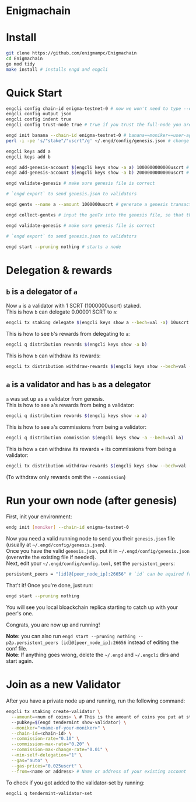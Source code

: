 # Enigmachain

# Install

```bash
git clone https://github.com/enigmampc/Enigmachain
cd Enigmachain
go mod tidy
make install # installs engd and engcli
```

# Quick Start

```bash
engcli config chain-id enigma-testnet-0 # now we won't need to type --chain-id enigma-testnet-0 every time
engcli config output json
engcli config indent true
engcli config trust-node true # true if you trust the full-node you are connecting to, false otherwise

engd init banana --chain-id enigma-testnet-0 # banana==moniker==user-agent of this node
perl -i -pe 's/"stake"/"uscrt"/g' ~/.engd/config/genesis.json # change the default staking denom from stake to uscrt

engcli keys add a
engcli keys add b

engd add-genesis-account $(engcli keys show -a a) 1000000000000uscrt # 1 SCRT == 10^6 uSCRT
engd add-genesis-account $(engcli keys show -a b) 2000000000000uscrt # 1 SCRT == 10^6 uSCRT

engd validate-genesis # make sure genesis file is correct

# `engd export` to send genesis.json to validators

engd gentx --name a --amount 1000000uscrt # generate a genesis transaction - this makes a a validator on genesis which stakes 1000000uscrt (1 SCRT)

engd collect-gentxs # input the genTx into the genesis file, so that the chain is aware of the validators

engd validate-genesis # make sure genesis file is correct

# `engd export` to send genesis.json to validators

engd start --pruning nothing # starts a node
```

# Delegation & rewards

## `b` is a delegator of `a`

Now `a` is a validator with 1 SCRT (1000000uscrt) staked.  
This is how `b` can delegate 0.00001 SCRT to `a`:

```bash
engcli tx staking delegate $(engcli keys show a --bech=val -a) 10uscrt --from b
```

This is how to see `b`'s rewards from delegating to `a`:

```bash
engcli q distribution rewards $(engcli keys show -a b)
```

This is how `b` can withdraw its rewards:

```bash
engcli tx distribution withdraw-rewards $(engcli keys show --bech=val -a a) --from b
```

## `a` is a validator and has `b` as a delegator

`a` was set up as a validator from genesis.  
This is how to see `a`'s rewards from being a validator:

```bash
engcli q distribution rewards $(engcli keys show -a a)
```

This is how to see `a`'s commissions from being a validator:

```bash
engcli q distribution commission $(engcli keys show -a --bech=val a)
```

This is how `a` can withdraw its rewards + its commissions from being a validator:

```bash
engcli tx distribution withdraw-rewards $(engcli keys show --bech=val -a a) --from a --commission
```

(To withdraw only rewards omit the `--commission`)

# Run your own node (after genesis)

First, init your environment:

```bash
endg init [moniker] --chain-id enigma-testnet-0
```

Now you need a valid running node to send you their `genesis.json` file (usually at `~/.engd/config/genesis.json`).  
Once you have the valid `genesis.json`, put it in `~/.engd/config/genesis.json` (overwrite the existing file if needed).  
Next, edit your `~/.engd/config/config.toml`, set the `persistent_peers`:

```bash
persistent_peers = "[id]@[peer_node_ip]:26656" # `id` can be aquired from your first peer by running `engcli status`
```

That't it! Once you're done, just run:

```bash
engd start --pruning nothing
```

You will see you local bloackchain replica starting to catch up with your peer's one.

Congrats, you are now up and running!

**Note:** you can also run `engd start --pruning nothing --p2p.persistent_peers [id]@[peer_node_ip]:26656` instead of editing the conf file.  
**Note**: If anything goes wrong, delete the `~/.engd` and `~/.engcli` dirs and start again.

# Join as a new Validator

After you have a private node up and running, run the following command:

```bash
engcli tx staking create-validator \
  --amount=<num of coins> \ # This is the amount of coins you put at stake. i.e. 100000uscrt
  --pubkey=$(engd tendermint show-validator) \
  --moniker="<name-of-your-moniker>" \
  --chain-id=<chain-id> \
  --commission-rate="0.10" \
  --commission-max-rate="0.20" \
  --commission-max-change-rate="0.01" \
  --min-self-delegation="1" \
  --gas="auto" \
  --gas-prices="0.025uscrt" \
  --from=<name or address> # Name or address of your existing account
```

To check if you got added to the validator-set by running:

```bash
engcli q tendermint-validator-set
```
